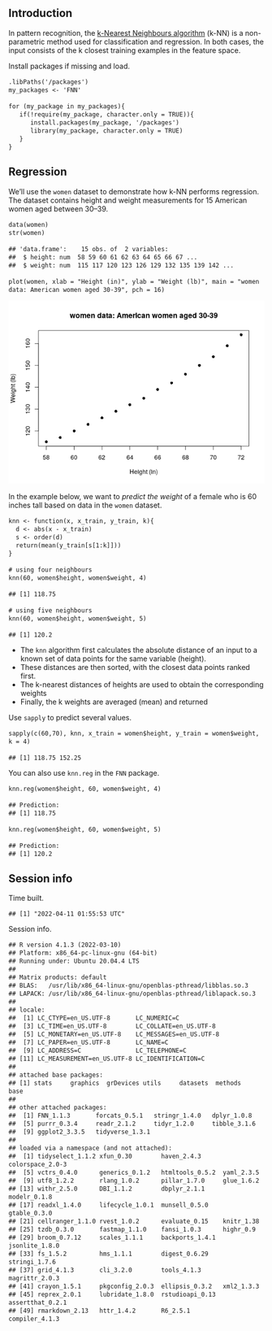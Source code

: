 Introduction
------------

In pattern recognition, the [k-Nearest Neighbours
algorithm](https://en.wikipedia.org/wiki/K-nearest_neighbors_algorithm)
(k-NN) is a non-parametric method used for classification and
regression. In both cases, the input consists of the k closest training
examples in the feature space.

Install packages if missing and load.

    .libPaths('/packages')
    my_packages <- 'FNN'

    for (my_package in my_packages){
       if(!require(my_package, character.only = TRUE)){
          install.packages(my_package, '/packages')
          library(my_package, character.only = TRUE)
       }
    }

Regression
----------

We’ll use the `women` dataset to demonstrate how k-NN performs
regression. The dataset contains height and weight measurements for 15
American women aged between 30–39.

    data(women)
    str(women)

    ## 'data.frame':    15 obs. of  2 variables:
    ##  $ height: num  58 59 60 61 62 63 64 65 66 67 ...
    ##  $ weight: num  115 117 120 123 126 129 132 135 139 142 ...

    plot(women, xlab = "Height (in)", ylab = "Weight (lb)", main = "women data: American women aged 30-39", pch = 16)

![](img/unnamed-chunk-1-1.png)

In the example below, we want to *predict the weight* of a female who is
60 inches tall based on data in the `women` dataset.

    knn <- function(x, x_train, y_train, k){
      d <- abs(x - x_train)
      s <- order(d)
      return(mean(y_train[s[1:k]]))
    }

    # using four neighbours
    knn(60, women$height, women$weight, 4)

    ## [1] 118.75

    # using five neighbours
    knn(60, women$height, women$weight, 5)

    ## [1] 120.2

-   The `knn` algorithm first calculates the absolute distance of an
    input to a known set of data points for the same variable (height).
-   These distances are then sorted, with the closest data points ranked
    first.
-   The k-nearest distances of heights are used to obtain the
    corresponding weights
-   Finally, the k weights are averaged (mean) and returned

Use `sapply` to predict several values.

    sapply(c(60,70), knn, x_train = women$height, y_train = women$weight, k = 4)

    ## [1] 118.75 152.25

You can also use `knn.reg` in the `FNN` package.

    knn.reg(women$height, 60, women$weight, 4)

    ## Prediction:
    ## [1] 118.75

    knn.reg(women$height, 60, women$weight, 5)

    ## Prediction:
    ## [1] 120.2

Session info
------------

Time built.

    ## [1] "2022-04-11 01:55:53 UTC"

Session info.

    ## R version 4.1.3 (2022-03-10)
    ## Platform: x86_64-pc-linux-gnu (64-bit)
    ## Running under: Ubuntu 20.04.4 LTS
    ## 
    ## Matrix products: default
    ## BLAS:   /usr/lib/x86_64-linux-gnu/openblas-pthread/libblas.so.3
    ## LAPACK: /usr/lib/x86_64-linux-gnu/openblas-pthread/liblapack.so.3
    ## 
    ## locale:
    ##  [1] LC_CTYPE=en_US.UTF-8       LC_NUMERIC=C              
    ##  [3] LC_TIME=en_US.UTF-8        LC_COLLATE=en_US.UTF-8    
    ##  [5] LC_MONETARY=en_US.UTF-8    LC_MESSAGES=en_US.UTF-8   
    ##  [7] LC_PAPER=en_US.UTF-8       LC_NAME=C                 
    ##  [9] LC_ADDRESS=C               LC_TELEPHONE=C            
    ## [11] LC_MEASUREMENT=en_US.UTF-8 LC_IDENTIFICATION=C       
    ## 
    ## attached base packages:
    ## [1] stats     graphics  grDevices utils     datasets  methods   base     
    ## 
    ## other attached packages:
    ##  [1] FNN_1.1.3       forcats_0.5.1   stringr_1.4.0   dplyr_1.0.8    
    ##  [5] purrr_0.3.4     readr_2.1.2     tidyr_1.2.0     tibble_3.1.6   
    ##  [9] ggplot2_3.3.5   tidyverse_1.3.1
    ## 
    ## loaded via a namespace (and not attached):
    ##  [1] tidyselect_1.1.2 xfun_0.30        haven_2.4.3      colorspace_2.0-3
    ##  [5] vctrs_0.4.0      generics_0.1.2   htmltools_0.5.2  yaml_2.3.5      
    ##  [9] utf8_1.2.2       rlang_1.0.2      pillar_1.7.0     glue_1.6.2      
    ## [13] withr_2.5.0      DBI_1.1.2        dbplyr_2.1.1     modelr_0.1.8    
    ## [17] readxl_1.4.0     lifecycle_1.0.1  munsell_0.5.0    gtable_0.3.0    
    ## [21] cellranger_1.1.0 rvest_1.0.2      evaluate_0.15    knitr_1.38      
    ## [25] tzdb_0.3.0       fastmap_1.1.0    fansi_1.0.3      highr_0.9       
    ## [29] broom_0.7.12     scales_1.1.1     backports_1.4.1  jsonlite_1.8.0  
    ## [33] fs_1.5.2         hms_1.1.1        digest_0.6.29    stringi_1.7.6   
    ## [37] grid_4.1.3       cli_3.2.0        tools_4.1.3      magrittr_2.0.3  
    ## [41] crayon_1.5.1     pkgconfig_2.0.3  ellipsis_0.3.2   xml2_1.3.3      
    ## [45] reprex_2.0.1     lubridate_1.8.0  rstudioapi_0.13  assertthat_0.2.1
    ## [49] rmarkdown_2.13   httr_1.4.2       R6_2.5.1         compiler_4.1.3
